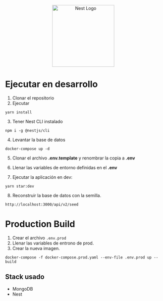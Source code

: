 <p align="center">
  <a href="http://nestjs.com/" target="blank"><img src="https://nestjs.com/img/logo-small.svg" width="200" alt="Nest Logo" /></a>
</p>

# Ejecutar en desarrollo

1. Clonar el repositorio
2. Ejecutar

```
yarn install
```

3. Tener Nest CLI instalado

```
npm i -g @nestjs/cli
```

4. Levantar la base de datos

```
docker-compose up -d
```

5. Clonar el archivo **.env.template** y renombrar la copia a **.env**

6. Llenar las variables de entorno definidas en el **.env**

7. Ejecutar la aplicación en dev:

```
yarn star:dev
```

8. Reconstruir la base de datos con la semilla.

```
http://localhost:3000/api/v2/seed
```

# Production Build

1. Crear el archivo `.env.prod`
2. Llenar las variables de entrono de prod.
3. Crear la nueva imagen.

```docker
docker-compose -f docker-compose.prod.yaml --env-file .env.prod up --build
```

## Stack usado

- MongoDB
- Nest
